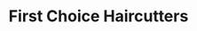 ---
title: "First Choice Haircutters"
url: /halifax/first-choice-haircutters-dentith-road/
shop: Friseur
---